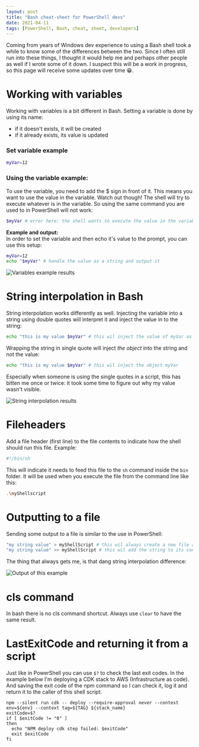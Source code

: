 ```yaml
---
layout: post
title: "Bash cheat-sheet for PowerShell devs"
date: 2021-04-11
tags: [PowerShell, Bash, cheat, sheet, developers]
---
```


Coming from years of Windows dev experience to using a Bash shell took a while to know some of the differences between the two. Since I often still run into these things, I thought it would help me and perhaps other people as well if I wrote some of it down. I suspect this will be a work in progress, so this page will receive some updates over time 😁.

# Working with variables
Working with variables is a bit different in Bash. Setting a variable is done by using its name: 
* if it doesn't exists, it will be created
* if it already exists, its value is updated

### Set variable example
``` sh
myVar=12
```

### Using the variable example:
To use the variable, you need to add the $ sign in front of it. This means you want to use the value in the variable. 
Watch out though! The shell will try to execute whatever is in the variable. So using the same command you are used to in PowerShell will not work:
``` sh
$myVar # error here: the shell wants to execute the value in the variable, which is 12 in this case.
``` 

**Example and output:**  
In order to set the variable and then echo it's value to the prompt, you can use this setup:
``` sh
myVar=12
echo "$myVar" # handle the value as a string and output it
```

![Variables example results](/images/20210411/20210411_Variables.png)  

# String interpolation in Bash
String interpolation works differently as well. Injecting the variable into a string using double quotes will interpret it and inject the value in to the string:
``` sh
echo "this is my value $myVar" # this wil inject the value of myVar as a string
``` 

Wrapping the string in single quote will inject *the object* into the string and not the value:
``` sh
echo "this is my value $myVar" # this wil inject the object myVar
``` 
Especially when someone is using the single quotes in a script, this has bitten me once or twice: it took some time to figure out why my value wasn't visible. 

![String interpolation results](/images/20210411/20210411_StringInterpolation.png)

# Fileheaders
Add a file header (first line) to the file contents to indicate how the shell should run this file. Example:  
``` sh
#!/bin/sh
```

This will indicate it needs to feed this file to the `sh` command inside the `bin` folder.
It will be used when you execute the file from the command line like this:
``` sh
.\myShellscript
```

# Outputting to a file
Sending some output to a file is similar to the use in PowerShell:
``` sh
"my string value" > myShellScript # this wil always create a new file and set its content
"my string value" >> myShellScript # this wil add the string to its content
```
The thing that always gets me, is that dang string interpolation difference:  

![Output of this example](/images/20210411/20210411_NewFile.png)  

# cls command
In bash there is no cls command shortcut. Always use `clear` to have the same result. 

# LastExitCode and returning it from a script
Just like in PowerShell you can use `$?` to check the last exit codes. In the example below I'm deploying a CDK stack to AWS (Infrastructure as code).
And saving the exit code of the npm command so I can check it, log it and return it to the caller of this shell script.

```
npm --silent run cdk -- deploy --require-approval never --context env=${env} --context tag=${TAG} ${stack_name}
exitCode=$?
if [ $exitCode != "0" ] 
then
  echo "NPM deploy cdk step failed: $exitCode"
  exit $exitCode
fi
```